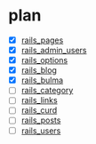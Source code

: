 # plan
- [x] [rails_pages](https://github.com/afeiship/rails_pages)
- [x] [rails_admin_users](https://github.com/afeiship/rails_admin_users)
- [x] [rails_options](https://github.com/afeiship/rails_options)
- [x] [rails_blog](https://github.com/afeiship/rails_blog)
- [x] [rails_bulma](https://github.com/afeiship/rails_bulma)
- [ ] [rails_category](https://github.com/afeiship/rails_category)
- [ ] [rails_links](https://github.com/afeiship/rails_links)
- [ ] [rails_curd](https://github.com/afeiship/rails_curd)
- [ ] [rails_posts](https://github.com/afeiship/rails_posts)
- [ ] [rails_users](https://github.com/afeiship/rails_users)
